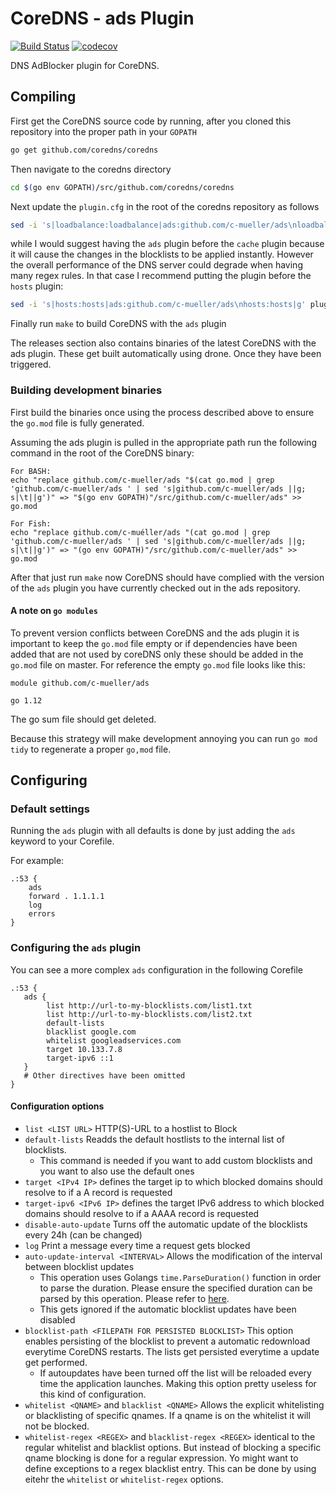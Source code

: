 # CoreDNS - ads Plugin

[![Build Status](https://cloud.drone.io/api/badges/c-mueller/ads/status.svg)](https://cloud.drone.io/c-mueller/ads)
[![codecov](https://codecov.io/gh/c-mueller/ads/branch/master/graph/badge.svg)](https://codecov.io/gh/c-mueller/ads)

DNS AdBlocker plugin for CoreDNS.

## Compiling

First get the CoreDNS source code by running, after you cloned this repository into the proper path in your `GOPATH`
```bash
go get github.com/coredns/coredns
```

Then navigate to the coredns directory
```bash
cd $(go env GOPATH)/src/github.com/coredns/coredns
```

Next update the `plugin.cfg` in the root of the coredns repository as follows

```bash
sed -i 's|loadbalance:loadbalance|ads:github.com/c-mueller/ads\nloadbalance:loadbalance|g' plugin.cfg
```

while I would suggest having the `ads` plugin before the `cache` plugin because it will
cause the changes in the blocklists to be applied instantly. However the overall performance of
the DNS server could degrade when having many regex rules. In that case I recommend putting the
plugin before the `hosts` plugin:

```bash
sed -i 's|hosts:hosts|ads:github.com/c-mueller/ads\nhosts:hosts|g' plugin.cfg
```

Finally run `make` to build CoreDNS with the `ads` plugin

The releases section also contains binaries of the latest CoreDNS with the
ads plugin. These get built automatically using drone. Once they have been triggered.

### Building development binaries

First build the binaries once using the process described above to ensure the `go.mod` file is fully generated.

Assuming the ads plugin is pulled in the appropriate path run the following command in the root of the CoreDNS binary:
```
For BASH:
echo "replace github.com/c-mueller/ads "$(cat go.mod | grep 'github.com/c-mueller/ads ' | sed 's|github.com/c-mueller/ads ||g; s|\t||g')" => "$(go env GOPATH)"/src/github.com/c-mueller/ads" >> go.mod

For Fish:
echo "replace github.com/c-muéller/ads "(cat go.mod | grep 'github.com/c-mueller/ads ' | sed 's|github.com/c-mueller/ads ||g; s|\t||g')" => "(go env GOPATH)"/src/github.com/c-mueller/ads" >> go.mod
```

After that just run `make` now CoreDNS should have complied with the version of the `ads` plugin you have currently checked out in the ads repository.

#### A note on `go modules`

To prevent version conflicts between CoreDNS and the ads plugin it is important to keep the
`go.mod` file empty or if dependencies have been added that are not used by coreDNS only these should
be added in the `go.mod` file on master.
For reference the empty `go.mod` file looks like this:
```
module github.com/c-mueller/ads

go 1.12
```

The go sum file should get deleted.

Because this strategy will make development annoying you can run `go mod tidy` to regenerate a proper `go,mod` file.

## Configuring

### Default settings

Running the `ads` plugin with all defaults is done by just adding the `ads` keyword to your Corefile.

For example:
```
.:53 {
    ads
    forward . 1.1.1.1
    log
    errors
}
```

### Configuring the `ads` plugin

You can see a more complex `ads` configuration in the following Corefile

```
.:53 {
   ads {
        list http://url-to-my-blocklists.com/list1.txt
        list http://url-to-my-blocklists.com/list2.txt
        default-lists
        blacklist google.com
        whitelist googleadservices.com
        target 10.133.7.8
        target-ipv6 ::1
   }
   # Other directives have been omitted
}
```

#### Configuration options

- `list <LIST URL>` HTTP(S)-URL to a hostlist to Block
- `default-lists` Readds the default hostlists to the internal list of blocklists.
    - This command is needed if you want to add custom blocklists and you want to also use the default ones
- `target <IPv4 IP>` defines the target ip to which blocked domains should resolve to if a A record is requested
- `target-ipv6 <IPv6 IP>` defines the target IPv6 address to which blocked domains should resolve to if a AAAA record is requested
- `disable-auto-update` Turns off the automatic update of the blocklists every 24h (can be changed)
- `log` Print a message every time a request gets blocked
- `auto-update-interval <INTERVAL>` Allows the modification of the interval between blocklist updates
    - This operation uses Golangs `time.ParseDuration()` function in order to parse the duration.
    Please ensure the specified duration can be parsed by this operation. Please refer to [here](https://golang.org/pkg/time/#ParseDuration).
    - This gets ignored if the automatic blocklist updates have been disabled
- `blocklist-path <FILEPATH FOR PERSISTED BLOCKLIST>` This option enables persisting of the blocklist
  to prevent a automatic redownload everytime CoreDNS restarts. The lists get persisted everytime a update get performed.
    - If autoupdates have been turned off the list will be reloaded every time the application launches.
    Making this option pretty useless for this kind of configuration.
- `whitelist <QNAME>` and `blacklist <QNAME>` Allows the explicit whitelisting or blacklisting of specific qnames. If a qname is on the whitelist it will not be blocked. 
- `whitelist-regex <REGEX>` and `blacklist-regex <REGEX>` identical to the regular whitelist and blacklist options. But instead of blocking a specific qname blocking is done for a regular expression. Yo might want to define exceptions to a regex blacklist entry. This can be done by using eitehr the `whitelist` or `whitelist-regex` options. 
